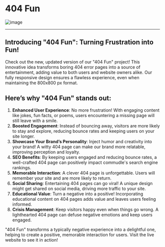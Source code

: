 # 404 Fun

![image](https://github.com/user-attachments/assets/e68e2105-deea-4c41-a9c6-a4e2b4728fa5)

---


## Introducing "404 Fun": Turning Frustration into Fun!

Check out the new, updated version of our "404 Fun" project! This innovative idea transforms boring 404 error pages into a source of entertainment, adding value to both users and website owners alike. Our fully responsive design ensures a flawless experience, even when maintaining the 800x800 px format.


## Here’s why "404 Fun" stands out:

1. **Enhanced User Experience**:  No more frustration! With engaging content like jokes, fun facts, or poems, users encountering a missing page will still leave with a smile.
2. **Boosted Engagement**:  Instead of bouncing away, visitors are more likely to stay and explore, reducing bounce rates and keeping users on your site longer.
3. **Showcase Your Brand’s Personality**:  Inject humor and creativity into your brand! A witty 404 page can make our brand more relatable, improving perception and loyalty.
4. **SEO Benefits**:  By keeping users engaged and reducing bounce rates, a well-crafted 404 page can positively impact commudle's search engine rankings.
5. **Memorable Interaction**: A clever 404 page is unforgettable. Users will remember your site and are more likely to return.
6. **Social Sharing**:  Entertaining 404 pages can go viral! A unique design might get shared on social media, driving more traffic to your site.
7. **Educational Value**:  Turn a negative into a positive! Incorporating educational content on 404 pages adds value and leaves users feeling informed.
8. **Crisis Management**:  Keep visitors happy even when things go wrong. A lighthearted 404 page can defuse negative emotions and keep users engaged.

"404 Fun" transforms a typically negative experience into a delightful one, helping to create a positive, memorable interaction for users.  Visit the live website to see it in action!
